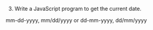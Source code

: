 3. Write a JavaScript program to get the current date.  

mm-dd-yyyy, mm/dd/yyyy or dd-mm-yyyy, dd/mm/yyyy